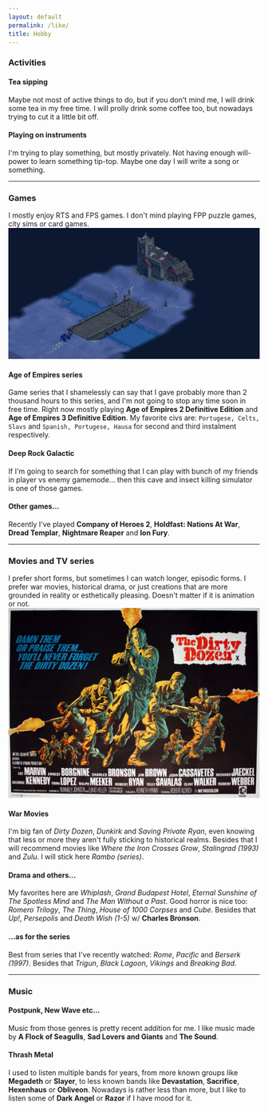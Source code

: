 ```yaml
---
layout: default
permalink: /like/
title: Hobby
---
```


### Activities
#### Tea sipping
Maybe not most of active things to do, but if you don't mind me, I will drink some tea in my free time. I will prolly drink some coffee too, but nowadays trying to cut it a little bit off.

#### Playing on instruments
I'm trying to play something, but mostly privately. Not having enough will-power to learn something tip-top. Maybe one day I will write a song or something.

*****
### Games
I mostly enjoy RTS and FPS games. I don't mind playing FPP puzzle games, city sims or card games.
![](/assets/images/posts/i-like/ageofempires2-winter.gif)
#### Age of Empires series
Game series that I shamelessly can say that I gave probably more than 2 thousand hours to this series, and I'm not going to stop any time soon in free time. Right now mostly playing **Age of Empires 2 Definitive Edition** and **Age of Empires 3 Definitive Edition**. My favorite civs are: `Portugese, Celts, Slavs` and `Spanish, Portugese, Hausa` for second and third instalment respectively.
#### Deep Rock Galactic
If I'm going to search for something that I can play with bunch of my friends in player vs enemy gamemode... then this cave and insect killing simulator is one of those games.
#### Other games...
Recently I've played **Company of Heroes 2**, **Holdfast: Nations At War**, **Dread Templar**, **Nightmare Reaper** and **Ion Fury**.

*****
### Movies and TV series
I prefer short forms, but sometimes I can watch longer, episodic forms. I prefer war movies, historical drama, or just creations that are more grounded in reality or esthetically pleasing. Doesn't matter if it is animation or not.
![](/assets/images/posts/i-like/dirty-dozen.jpg)
#### War Movies
I'm big fan of *Dirty Dozen*, *Dunkirk* and *Saving Private Ryan*, even knowing that less or more they aren't fully sticking to historical realms. Besides that I will recommend movies like *Where the Iron Crosses Grow*, *Stalingrad (1993)* and *Zulu*. I will stick here *Rambo (series)*.
#### Drama and others...
My favorites here are *Whiplash*, *Grand Budapest Hotel*, *Eternal Sunshine of The Spotless Mind* and *The Man Without a Past*. Good horror is nice too: *Romero Trilogy*, *The Thing*, *House of 1000 Corpses* and *Cube*. Besides that *Up!*, *Persepolis* and *Death Wish (1-5)* w/ **Charles Bronson**. 
#### ...as for the series
Best from series that I've recently watched: *Rome*, *Pacific* and *Berserk (1997)*. Besides that *Trigun*, *Black Lagoon*, *Vikings* and *Breaking Bad*.


*****
### Music
#### Postpunk, New Wave etc...
Music from those genres is pretty recent addition for me. I like music made by **A Flock of Seagulls**, **Sad Lovers and Giants** and **The Sound**. 
#### Thrash Metal
I used to listen multiple bands for years, from more known groups like **Megadeth** or **Slayer**, to less known bands like **Devastation**, **Sacrifice**, **Hexenhaus** or **Obliveon**. Nowadays is rather less than more, but I like to listen some of **Dark Angel** or **Razor** if I have mood for it.



